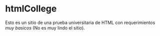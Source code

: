 # htmlCollege
Esto es un sitio de una prueba universitaria de HTML con requerimientos *muy basicos* (No es muy lindo el sitio).
